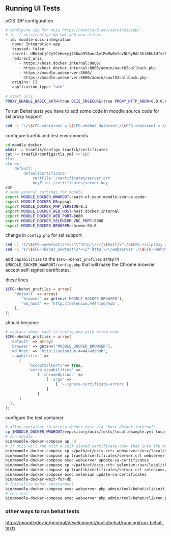 ## Running UI Tests
   oCIS IDP configuration   
   ```bash
   # configure idp for ocis https://owncloud.dev/services/idp/
   # in ~/.ocis/config/idp.yml add new client
   - id: moodle-ocis-integration
      name: Integration app
      trusted: false
      secret: UBntmLjC2yYCeHwsyj73Uwo9TAaecAetRwMw0xYcvNL9yRdLSUi0hUAHfvCHFeFh
      redirect_uris:
         - https://host.docker.internal:8000/
         - https://host.docker.internal:8000/admin/oauth2callback.php
         - https://moodle.webserver:8000/
         - https://moodle.webserver:8000/admin/oauth2callback.php
      origins: []
      application_type: "web"
      
   # start ocis
   PROXY_ENABLE_BASIC_AUTH=true OCIS_INSECURE=true PROXY_HTTP_ADDR=0.0.0.0:9200 OCIS_URL=https://host.docker.internal:9200 PROXY_TRANSPORT_TLS_KEY=</path/of/ocis.pem> PROXY_TRANSPORT_TLS_CERT=</path/of/ocis.crt> ./ocis/bin/ocis server
   ```
   To run Behat tests you have to add some code in moodle source code for ssl proxy support 
   ```bash
sed -i "s/\$CFG->dataroot = \$CFG->behat_dataroot;/\$CFG->dataroot = \$CFG->behat_dataroot;\n\t\t\$CFG->sslproxy = \$CFG->behat_sslproxy;/" /<path-to-moodle>/lib/setup.php
   ```
   configure traefik and test environments
   ```bash
   cd moodle-docker
   mkdir -p traefik/configs traefik/certificates
   cat >> traefik/configs/tls.yml <<'EOF'
   tls:
   stores:
       default:
           defaultCertificate:
               certFile: /certificates/server.crt
               keyFile: /certificates/server.key
   EOF
   # some general settings for moodle
   export MOODLE_DOCKER_WWWROOT=<path-of-your-moodle-source-code>
   export MOODLE_DOCKER_DB=pgsql
   export MOODLE_DOCKER_PHP_VERSION=8.1
   export MOODLE_DOCKER_WEB_HOST=host.docker.internal
   export MOODLE_DOCKER_WEB_PORT=8000
   export MOODLE_DOCKER_SELENIUM_VNC_PORT=5900
   export MOODLE_DOCKER_BROWSER=chrome:94.0
   ```

   change in `config.php` for ssl support
   ```bash
   sed -i "s/\$CFG->wwwroot\s*=\s*\"http:\/\/{\$host}\";/\$CFG->sslproxy = true;\n\$CFG->wwwroot = \"https:\/\/{\$host}\";/" $MOODLE_DOCKER_WWWROOT/config.php
   sed -i "s/\$CFG->behat_wwwroot\s*=\s*'http:\/\/webserver';/\$CFG->behat_sslproxy = true;\n\$CFG->behat_wwwroot = 'https:\/\/moodle.webserver:8000';/" $MOODLE_DOCKER_WWWROOT/config.php
   ```

   add `capabilities` to the `$CFG->behat_profiles` array in `$MOODLE_DOCKER_WWWROOT/config.php`
   that will make the Chrome browser accept self-signed certificates.


   these lines

   ```php
   $CFG->behat_profiles = array(
       'default' => array(
          'browser' => getenv('MOODLE_DOCKER_BROWSER'),
          'wd_host' => 'http://selenium:4444/wd/hub',
       ),
   );
   ```
   should become:
   ```php
   # replace above code in config.php with below code
   $CFG->behat_profiles = array(
     'default' => array(
     'browser' => getenv('MOODLE_DOCKER_BROWSER'),
     'wd_host' => 'http://selenium:4444/wd/hub',
     'capabilities' =>
         [
             'acceptSslCerts'=> true,
             'extra_capabilities' =>
                 [ 'chromeOptions' =>
                     [ 'args' =>
                         [ '--ignore-certificate-errors']
                     ]
                 ]
         ]
     ),
   );
   ```
   configure the test container
   ```bash
   # allow container to access docker host via 'host.docker.internal'
   cp $MOODLE_DOCKER_WWWROOT/repository/ocis/tests/local.example.yml local.yml
   # run moodle
   bin/moodle-docker-compose up -d
   # if oCIS will run with a self signed certificate copy that into the moodle container and make it trust it
   bin/moodle-docker-compose cp </path/of/ocis.crt> webserver:/usr/local/share/ca-certificates/
   bin/moodle-docker-compose cp traefik/certificates/server.crt webserver:/usr/local/share/ca-certificates/
   bin/moodle-docker-compose exec webserver update-ca-certificates
   bin/moodle-docker-compose cp </path/of/ocis.crt> selenium:/usr/local/share/ca-certificates/
   bin/moodle-docker-compose cp traefik/certificates/server.crt selenium:/usr/local/share/ca-certificates/
   bin/moodle-docker-compose exec selenium update-ca-certificates
   bin/moodle-docker-wait-for-db
   # Initialize behat environment
   bin/moodle-docker-compose exec webserver php admin/tool/behat/cli/init.php
   # run test
   bin/moodle-docker-compose exec webserver php admin/tool/behat/cli/run.php --tags=@ocis
   ```
   ### other ways to run behat tests
   https://moodledev.io/general/development/tools/behat/running#run-behat-tests
      